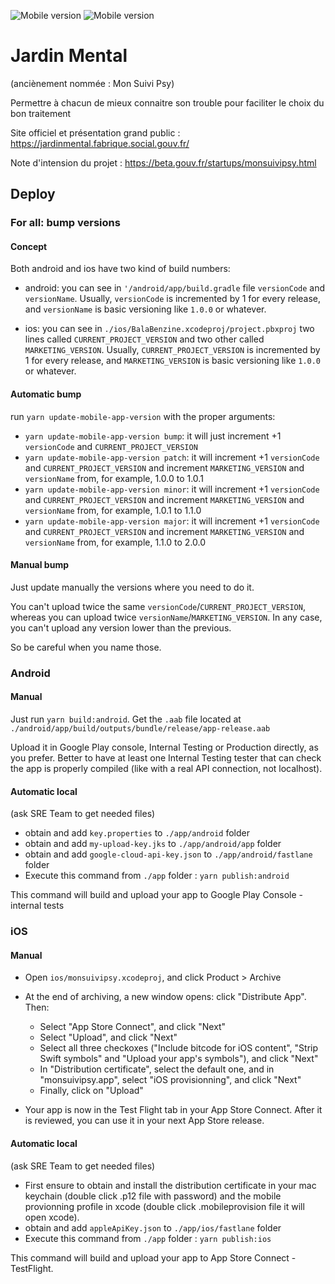 ![Mobile version](https://img.shields.io/badge/app-1.31.0-blue)
![Mobile version](https://img.shields.io/badge/api-0.1.0-purple)

# Jardin Mental

(anciènement nommée : Mon Suivi Psy)

Permettre à chacun de mieux connaitre son trouble pour faciliter le choix du bon traitement

Site officiel et présentation grand public : https://jardinmental.fabrique.social.gouv.fr/

Note d'intension du projet : https://beta.gouv.fr/startups/monsuivipsy.html

## Deploy

### For all: bump versions

#### Concept

Both android and ios have two kind of build numbers:

- android: you can see in `'/android/app/build.gradle` file `versionCode` and `versionName`. Usually, `versionCode` is incremented by 1 for every release, and `versionName` is basic versioning like `1.0.0` or whatever.

- ios: you can see in `./ios/BalaBenzine.xcodeproj/project.pbxproj` two lines called `CURRENT_PROJECT_VERSION` and two other called `MARKETING_VERSION`. Usually, `CURRENT_PROJECT_VERSION` is incremented by 1 for every release, and `MARKETING_VERSION` is basic versioning like `1.0.0` or whatever.

#### Automatic bump

run `yarn update-mobile-app-version` with the proper arguments:

- `yarn update-mobile-app-version bump`: it will just increment +1 `versionCode` and `CURRENT_PROJECT_VERSION`
- `yarn update-mobile-app-version patch`: it will increment +1 `versionCode` and `CURRENT_PROJECT_VERSION` and increment `MARKETING_VERSION` and `versionName` from, for example, 1.0.0 to 1.0.1
- `yarn update-mobile-app-version minor`: it will increment +1 `versionCode` and `CURRENT_PROJECT_VERSION` and increment `MARKETING_VERSION` and `versionName` from, for example, 1.0.1 to 1.1.0
- `yarn update-mobile-app-version major`: it will increment +1 `versionCode` and `CURRENT_PROJECT_VERSION` and increment `MARKETING_VERSION` and `versionName` from, for example, 1.1.0 to 2.0.0

#### Manual bump

Just update manually the versions where you need to do it.

You can't upload twice the same `versionCode`/`CURRENT_PROJECT_VERSION`, whereas you can upload twice `versionName`/`MARKETING_VERSION`.
In any case, you can't upload any version lower than the previous.

So be careful when you name those.

### Android

#### Manual

Just run `yarn build:android`.
Get the `.aab` file located at `./android/app/build/outputs/bundle/release/app-release.aab`

Upload it in Google Play console, Internal Testing or Production directly, as you prefer. Better to have at least one Internal Testing tester that can check the app is properly compiled (like with a real API connection, not localhost).

#### Automatic local

(ask SRE Team to get needed files)

- obtain and add `key.properties` to `./app/android` folder
- obtain and add `my-upload-key.jks` to `./app/android/app` folder
- obtain and add `google-cloud-api-key.json` to `./app/android/fastlane` folder
- Execute this command from `./app` folder : `yarn publish:android`

This command will build and upload your app to Google Play Console - internal tests

### iOS

#### Manual

- Open `ios/monsuivipsy.xcodeproj`, and click Product > Archive

- At the end of archiving, a new window opens: click "Distribute App". Then:

  - Select "App Store Connect", and click "Next"
  - Select "Upload", and click "Next"
  - Select all three checkoxes ("Include bitcode for iOS content", "Strip Swift symbols" and "Upload your app's symbols"), and click "Next"
  - In "Distribution certificate", select the default one, and in "monsuivipsy.app", select "iOS provisionning", and click "Next"
  - Finally, click on "Upload"

- Your app is now in the Test Flight tab in your App Store Connect. After it is reviewed, you can use it in your next App Store release.

#### Automatic local

(ask SRE Team to get needed files)

- First ensure to obtain and install the distribution certificate in your mac keychain (double click .p12 file with password) and the mobile provionning profile in xcode (double click .mobileprovision file it will open xcode).
- obtain and add `appleApiKey.json` to `./app/ios/fastlane` folder
- Execute this command from `./app` folder : `yarn publish:ios`

This command will build and upload your app to App Store Connect - TestFlight.
